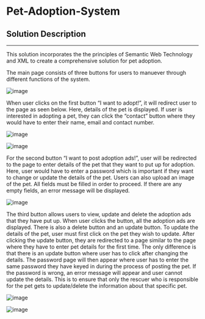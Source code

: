 # Pet-Adoption-System

## Solution Description
--------------------------
This solution incorporates the the principles of Semantic Web Technology and XML to create a comprehensive solution for pet adoption. 

The main page consists of three buttons for users to manuever through
different functions of the system.

![image](https://github.com/eethiing/Pet-Adoption-System/assets/85276977/5b8de081-1a3d-4983-8871-11e3dbf775aa)

When user clicks on the first button “I want to adopt!”, it will redirect user to
the page as seen below. Here, details of the pet is displayed. If user is
interested in adopting a pet, they can click the “contact” button where they
would have to enter their name, email and contact number.

![image](https://github.com/eethiing/Pet-Adoption-System/assets/85276977/5ab350b2-c8a9-4752-a8b7-e144c8ce5eef)

![image](https://github.com/eethiing/Pet-Adoption-System/assets/85276977/1ab3b75d-526c-495f-857a-79e319523ef9)

For the second button “I want to post adoption ads!”, user will be redirected to
the page to enter details of the pet that they want to put up for adoption. Here,
user would have to enter a password which is important if they want to change
or update the details of the pet. Users can also upload an image of the pet. All
fields must be filled in order to proceed. If there are any empty fields, an error
message will be displayed.

![image](https://github.com/eethiing/Pet-Adoption-System/assets/85276977/438548a3-4df4-45a3-8cae-cb06fba3c3f3)

The third button allows users to view, update and delete the adoption ads that
they have put up. When user clicks the button, all the adoption ads are
displayed. There is also a delete button and an update button. To update the
details of the pet, user must first click on the pet they wish to update. After
clicking the update button, they are redirected to a page similar to the page
where they have to enter pet details for the first time. The only difference is
that there is an update button where user has to click after changing the details.
The password page will then appear where user has to enter the same
password they have keyed in during the process of posting the pet. If the
password is wrong, an error message will appear and user cannot update the
details. This is to ensure that only the rescuer who is responsible for the pet
gets to update/delete the information about that specific pet.

![image](https://github.com/eethiing/Pet-Adoption-System/assets/85276977/34a92eea-a213-4fbe-ad8b-23d2b399978d)

![image](https://github.com/eethiing/Pet-Adoption-System/assets/85276977/b4abd8b2-617d-4fef-8644-1c15de50cc11)

